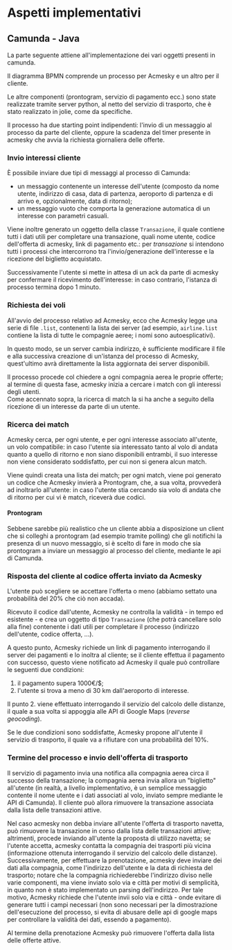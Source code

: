 # Aspetti implementativi
## Camunda - Java
La parte seguente attiene all'implementazione dei vari oggetti presenti in camunda. 

Il diagramma BPMN comprende un processo per Acmesky e un altro per il cliente.

Le altre componenti (prontogram, servizio di pagamento ecc.) sono state realizzate tramite server python, al netto del servizio di trasporto, che è stato realizzato in jolie, come da specifiche.

Il processo ha due starting point indipendenti: l'invio di un messaggio al processo da parte del cliente, oppure la scadenza del timer presente in acmesky che avvia la richiesta giornaliera delle offerte. 

### Invio interessi cliente
È possibile inviare due tipi di messaggi al processo di Camunda:
- un messaggio contenente un interesse dell'utente (composto da nome utente, indirizzo di casa, data di partenza, aeroporto di partenza e di arrivo e, opzionalmente, data di ritorno);
- un messaggio vuoto che comporta la generazione automatica di un interesse con parametri casuali. 

Viene inoltre generato un oggetto della classe ```Transazione```, il quale contiene tutti i dati utili per completare una transazione, quali nome utente, codice dell'offerta di acmesky, link di pagamento etc.: per *transazione* si intendono tutti i processi che intercorrono tra l'invio/generazione dell'interesse e la ricezione del biglietto acquistato. 

Successivamente l'utente si mette in attesa di un ack da parte di acmesky per confermare il ricevimento dell'interesse: in caso contrario, l'istanza di processo termina dopo 1 minuto. 

### Richiesta dei voli
All'avvio del processo relativo ad Acmesky, ecco che Acmesky legge una serie di file ```.list```, contenenti la lista dei server (ad esempio, ```airline.list``` contiene la lista di tutte le compagnie aeree; i nomi sono autoesplicativi).

In questo modo, se un server cambia indirizzo, è sufficiente modificare il file e alla successiva creazione di un'istanza del processo di Acmesky, quest'ultimo avrà direttamente la lista aggiornata dei server disponibili.

Il processo procede col chiedere a ogni compagnia aerea le proprie offerte; al termine di questa fase, acmesky inizia a cercare i match con gli interessi degli utenti.\
Come accennato sopra, la ricerca di match la si ha anche a seguito della ricezione di un interesse da parte di un utente.

### Ricerca dei match
Acmesky cerca, per ogni utente, e per ogni interesse associato all'utente, un volo compatibile: in caso l'utente sia interessato tanto al volo di andata quanto a quello di ritorno e non siano disponibili entrambi, il suo interesse non viene considerato soddisfatto, per cui non si genera alcun match. 

Viene quindi creata una lista dei match; per ogni match, viene poi generato un codice che Acmesky invierà a Prontogram, che, a sua volta, provvederà ad inoltrarlo all'utente: in caso l'utente stia cercando sia volo di andata che di ritorno per cui vi è match, riceverà due codici. 

#### Prontogram
Sebbene sarebbe più realistico che un cliente abbia a disposizione un client che si colleghi a prontogram (ad esempio tramite polling) che gli notifichi la presenza di un nuovo messaggio, si è scelto di fare in modo 
che sia prontogram a inviare un messaggio al processo del cliente, mediante le api di Camunda. 

### Risposta del cliente al codice offerta inviato da Acmesky
L'utente può scegliere se accettare l'offerta o meno (abbiamo settato una probabilità del 20% che ciò non accada).

Ricevuto il codice dall'utente, Acmesky ne controlla la validità - in tempo ed esistente - e crea un oggetto di tipo `Transazione` (che potrà cancellare solo alla fine) contenente i dati utili per completare il processo (indirizzo dell'utente, codice offerta, ...). 

A questo punto, Acmesky richiede un link di pagamento interrogando il server dei pagamenti e lo inoltra al cliente; se il cliente effettua il pagamento con successo, questo viene notificato ad Acmesky il quale può controllare le seguenti due condizioni: 
1. il pagamento supera 1000€/$;
2. l'utente si trova a meno di 30 km dall'aeroporto di interesse.

Il punto 2. viene effettuato interrogando il servizio del calcolo delle distanze, il quale a sua volta si appoggia alle API di Google Maps (*reverse geocoding*). 

Se le due condizioni sono soddisfatte, Acmesky propone all'utente il servizio di trasporto, il quale va a rifiutare con una probabilità del 10%.

### Termine del processo e invio dell'offerta di trasporto
Il servizio di pagamento invia una notifica alla compagnia aerea circa il successo della transazione; la compagnia aerea invia allora un "biglietto" all'utente (in realtà, a livello implementativo, è un semplice messaggio contente il nome utente e i dati associati al volo, inviato sempre mediante le API di Camunda).
Il cliente può allora rimuovere la transazione associata dalla lista delle transazioni attive.

Nel caso acmesky non debba inviare all'utente l'offerta di trasporto navetta, può rimuovere la transazione in corso dalla lista delle transazioni attive; altrimenti, procede inviando all'utente la proposta di utilizzo navetta; se l'utente accetta, acmesky contatta la compagnia dei trasporti più vicina (informazione ottenuta interrogando il servizio del calcolo delle distanze).\
Successivamente, per effettuare la prenotazione, acmesky deve inviare dei dati alla compagnia, come l'indirizzo dell'utente e la data di richiesta del trasporto; notare che la compagnia richiederebbe l'indirizzo diviso nelle varie componenti, ma viene inviato solo via e città per motivi di semplicità, in quanto non è stato implementato un parsing dell'indirizzo. Per tale motivo, Acmesky richiede che l'utente invii solo via e città - onde evitare di generare tutti i campi necessari (non sono necessari per la dimostrazione dell'esecuzione del processo, si evita di abusare delle api di google maps per controllare la validità dei dati, essendo a pagamento). 

Al termine della prenotazione Acmesky può rimuovere l'offerta dalla lista delle offerte attive.